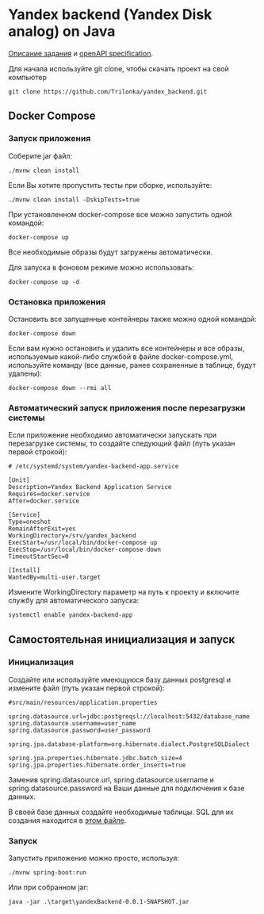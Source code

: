 # Yandex backend (Yandex Disk analog) on Java

[Описание задания](./enrollment/Task.md) и [openAPI specification](./enrollment/openapi.yaml).

Для начала используйте git clone, чтобы скачать проект на свой компьютер

```
git clone https://github.com/Trilonka/yandex_backend.git
```

## Docker Compose

### Запуск приложения

Соберите jar файл:

```
./mvnw clean install
```

Если Вы хотите пропустить тесты при сборке, используйте:

```
./mvnw clean install -DskipTests=true
```

При установленном docker-compose все можно запустить одной командой:

```
docker-compose up
```

Все необходимые образы будут загружены автоматически.

Для запуска в фоновом режиме можно использовать:

```
docker-compose up -d
```

### Остановка приложения

Остановить все запущенные контейнеры также можно одной командой:

```
docker-compose down
```

Если вам нужно остановить и удалить все контейнеры и все образы, используемые какой-либо службой в файле docker-compose.yml, используйте команду
(все данные, ранее сохраненные в таблице, будут удалены):

```
docker-compose down --rmi all
```

### Автоматический запуск приложения после перезагрузки системы

Если приложение необходимо автоматически запускать при перезагрузке системы, то создайте следующий файл (путь указан первой строкой):

```properties
# /etc/systemd/system/yandex-backend-app.service

[Unit]
Description=Yandex Backend Application Service
Requires=docker.service
After=docker.service

[Service]
Type=oneshot
RemainAfterExit=yes
WorkingDirectory=/srv/yandex_backend
ExecStart=/usr/local/bin/docker-compose up
ExecStop=/usr/local/bin/docker-compose down
TimeoutStartSec=0

[Install]
WantedBy=multi-user.target
```

Измените WorkingDirectory параметр на путь к проекту и включите службу для автоматического запуска:

```bash
systemctl enable yandex-backend-app
```

## Самостоятельная инициализация и запуск

### Инициализация

Создайте или используйте имеющуюся базу данных postgresql и измените файл (путь указан первой строкой):

```properties
#src/main/resources/application.properties

spring.datasource.url=jdbc:postgreqsl://localhost:5432/database_name
spring.datasource.username=user_name
spring.datasource.password=user_password

spring.jpa.database-platform=org.hibernate.dialect.PostgreSQLDialect

spring.jpa.properties.hibernate.jdbc.batch_size=4
spring.jpa.properties.hibernate.order_inserts=true
```

Заменив spring.datasource.url, spring.datasource.username и spring.datasource.password на Ваши данные для подключения к базе данных.

В своей базе данных создайте необходимые таблицы. SQL для их создания находится в [этом файле](./init.sql).

### Запуск

Запустить приложение можно просто, используя:

```
./mvnw spring-boot:run
```

Или при собранном jar:

```
java -jar .\target\yandexBackend-0.0.1-SNAPSHOT.jar
```
